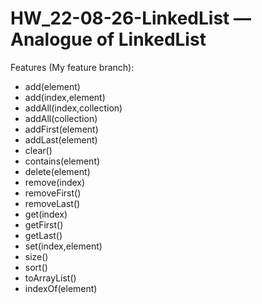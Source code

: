 # HW_22-08-26-LinkedList — Analogue of LinkedList
Features (My feature branch):
* add(element)
* add(index,element)
* addAll(index,collection)
* addAll(collection)
* addFirst(element)
* addLast(element)
* clear()
* contains(element)
* delete(element)
* remove(index)
* removeFirst()
* removeLast()
* get(index)
* getFirst()
* getLast()
* set(index,element)
* size()
* sort()
* toArrayList()  
* indexOf(element)
